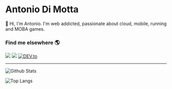 # Antonio Di Motta


👋 Hi, I'm Antonio. I'm web addicted, passionate about cloud, mobile, running and MOBA games.

### Find me elsewhere 🌎

[<img src="https://img.shields.io/badge/twitter-%231DA1F2.svg?&style=for-the-badge&logo=twitter&logoColor=white" />](https://twitter.com/dimotta) [<img src="https://img.shields.io/badge/linkedin-%230077B5.svg?&style=for-the-badge&logo=linkedin&logoColor=white" />](https://www.linkedin.com/in/dimotta/) [<img src="https://img.shields.io/badge/DEV-%230A0A0A.svg?&style=for-the-badge&logo=DEV.to&logoColor=white" alt="DEV.to">](https://dev.to/antdimot)

---

![Github Stats](https://github-readme-stats.vercel.app/api?username=antdimot&count_private=true&show_icons=true&include_all_commits=true)

![Top Langs](https://github-readme-stats.vercel.app/api/top-langs/?username=antdimot&hide=TeX&layout=compact)
